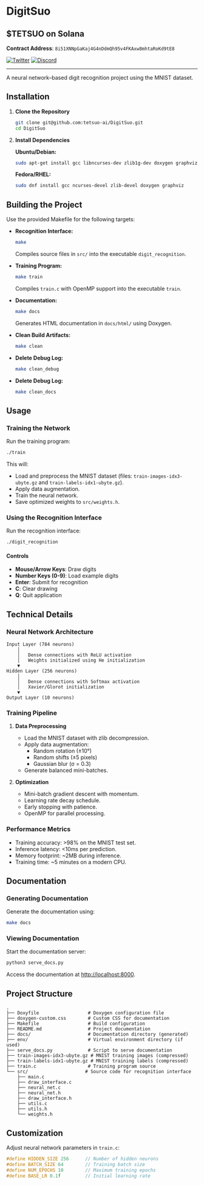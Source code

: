 # DigitSuo

## $TETSUO on Solana

**Contract Address**: `8i51XNNpGaKaj4G4nDdmQh95v4FKAxw8mhtaRoKd9tE8`

[![Twitter](https://img.shields.io/badge/Twitter-Follow%20%407etsuo-1DA1F2)](https://x.com/7etsuo)
[![Discord](https://img.shields.io/badge/Discord-Join%20Our%20Community-7289DA)](https://discord.gg/tetsuo-ai)

---

A neural network–based digit recognition project using the MNIST dataset.

## Installation

1. **Clone the Repository**
   ```bash
   git clone git@github.com:tetsuo-ai/DigitSuo.git
   cd DigitSuo
   ```

2. **Install Dependencies**

   **Ubuntu/Debian:**
   ```bash
   sudo apt-get install gcc libncurses-dev zlib1g-dev doxygen graphviz
   ```

   **Fedora/RHEL:**
   ```bash
   sudo dnf install gcc ncurses-devel zlib-devel doxygen graphviz
   ```

## Building the Project

Use the provided Makefile for the following targets:

- **Recognition Interface:**
  ```bash
  make
  ```
  Compiles source files in `src/` into the executable `digit_recognition`.

- **Training Program:**
  ```bash
  make train
  ```
  Compiles `train.c` with OpenMP support into the executable `train`.

- **Documentation:**
  ```bash
  make docs
  ```
  Generates HTML documentation in `docs/html/` using Doxygen.

- **Clean Build Artifacts:**
  ```bash
  make clean
  ```

- **Delete Debug Log:**
  ```bash
  make clean_debug
  ```

- **Delete Debug Log:**
  ```bash
  make clean_docs
  ```

## Usage

### Training the Network

Run the training program:
```bash
./train
```
This will:
- Load and preprocess the MNIST dataset (files: `train-images-idx3-ubyte.gz` and `train-labels-idx1-ubyte.gz`).
- Apply data augmentation.
- Train the neural network.
- Save optimized weights to `src/weights.h`.

### Using the Recognition Interface

Run the recognition interface:
```bash
./digit_recognition
```

#### Controls
- **Mouse/Arrow Keys**: Draw digits
- **Number Keys (0-9)**: Load example digits
- **Enter**: Submit for recognition
- **C**: Clear drawing
- **Q**: Quit application

## Technical Details

### Neural Network Architecture

```plaintext
Input Layer (784 neurons)
    │
    │   Dense connections with ReLU activation
    │   Weights initialized using He initialization
    ▼
Hidden Layer (256 neurons)
    │
    │   Dense connections with Softmax activation
    │   Xavier/Glorot initialization
    ▼
Output Layer (10 neurons)
```

### Training Pipeline

1. **Data Preprocessing**
   - Load the MNIST dataset with zlib decompression.
   - Apply data augmentation:
     - Random rotation (±10°)
     - Random shifts (±5 pixels)
     - Gaussian blur (σ = 0.3)
   - Generate balanced mini-batches.

2. **Optimization**
   - Mini-batch gradient descent with momentum.
   - Learning rate decay schedule.
   - Early stopping with patience.
   - OpenMP for parallel processing.

### Performance Metrics

- Training accuracy: >98% on the MNIST test set.
- Inference latency: <10ms per prediction.
- Memory footprint: ~2MB during inference.
- Training time: ~5 minutes on a modern CPU.

## Documentation

### Generating Documentation

Generate the documentation using:
```bash
make docs
```

### Viewing Documentation

Start the documentation server:
```bash
python3 serve_docs.py
```
Access the documentation at [http://localhost:8000](http://localhost:8000).

## Project Structure

```plaintext
.
├── Doxyfile                  # Doxygen configuration file
├── doxygen-custom.css        # Custom CSS for documentation
├── Makefile                  # Build configuration
├── README.md                 # Project documentation
├── docs/                     # Documentation directory (generated)
├── env/                      # Virtual environment directory (if used)
├── serve_docs.py             # Script to serve documentation
├── train-images-idx3-ubyte.gz # MNIST training images (compressed)
├── train-labels-idx1-ubyte.gz # MNIST training labels (compressed)
├── train.c                   # Training program source
└── src/                     # Source code for recognition interface
    ├── main.c
    ├── draw_interface.c
    ├── neural_net.c
    ├── neural_net.h
    ├── draw_interface.h
    ├── utils.c
    ├── utils.h
    └── weights.h
```

## Customization

Adjust neural network parameters in `train.c`:
```c
#define HIDDEN_SIZE 256      // Number of hidden neurons
#define BATCH_SIZE 64        // Training batch size
#define NUM_EPOCHS 10        // Maximum training epochs
#define BASE_LR 0.1f         // Initial learning rate
```
```
